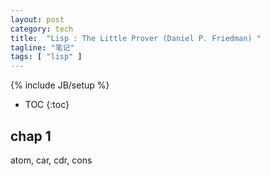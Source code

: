 ```yaml
---
layout: post
category: tech
title:  "Lisp : The Little Prover (Daniel P. Friedman) "
tagline: "笔记"
tags: [ "lisp" ] 
---
```

{% include JB/setup %}

* TOC
{:toc}

## chap 1

atom, car, cdr, cons

